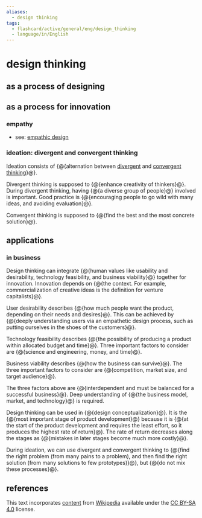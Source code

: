 ```yaml
---
aliases:
  - design thinking
tags:
  - flashcard/active/general/eng/design_thinking
  - language/in/English
---
```


# design thinking

## as a process of designing

## as a process for innovation

### empathy

- see: [empathic design](empathic%20design.md)

### ideation: divergent and convergent thinking

Ideation consists of {@{alternation between [divergent](divergent%20thinking.md) and [convergent thinking](convergent%20thinking.md)}@}. <!--SR:!2025-06-03,301,330-->

Divergent thinking is supposed to {@{enhance creativity of thinkers}@}. During divergent thinking, having {@{a diverse group of people}@} involved is important. Good practice is {@{encouraging people to go wild with many ideas, and avoiding evaluation}@}. <!--SR:!2025-01-17,192,310!2025-06-08,304,330!2025-01-21,182,310-->

Convergent thinking is supposed to {@{find the best and the most concrete solution}@}. <!--SR:!2025-01-19,192,310-->

## applications

### in business

Design thinking can integrate {@{human values like usability and desirability, technology feasibility, and business viability}@} together for innovation. Innovation depends on {@{the context. For example, commercialization of creative ideas is the definition for venture capitalists}@}. <!--SR:!2025-11-13,362,270!2025-04-09,256,330-->

User desirability describes {@{how much people want the product, depending on their needs and desires}@}. This can be achieved by {@{deeply understanding users via an empathetic design process, such as putting ourselves in the shoes of the customers}@}. <!--SR:!2025-07-07,301,290!2025-03-11,200,270-->

Technology feasibility describes {@{the possibility of producing a product within allocated budget and time}@}. Three important factors to consider are {@{science and engineering, money, and time}@}. <!--SR:!2026-03-26,512,310!2025-03-26,247,330-->

Business viability describes {@{how the business can survive}@}. The three important factors to consider are {@{competition, market size, and target audience}@}. <!--SR:!2025-03-25,229,290!2025-03-22,202,270-->

The three factors above are {@{interdependent and must be balanced for a successful business}@}. Deep understanding of {@{the business model, market, and technology}@} is required. <!--SR:!2025-04-28,255,290!2025-01-05,155,270-->

Design thinking can be used in {@{design conceptualization}@}. It is the {@{most important stage of product development}@} because it is {@{at the start of the product development and requires the least effort, so it produces the highest rate of return}@}. The rate of return decreases along the stages as {@{mistakes in later stages become much more costly}@}. <!--SR:!2026-06-14,574,310!2027-01-26,753,330!2026-03-21,505,310!2025-09-22,338,290-->

During ideation, we can use divergent and convergent thinking to {@{find the right problem (from many pains to a problem), and then find the right solution (from many solutions to few prototypes)}@}, but {@{do not mix these processes}@}. <!--SR:!2026-02-21,465,290!2025-03-06,213,310-->

## references

This text incorporates [content](https://en.wikipedia.org/wiki/design_thinking) from [Wikipedia](Wikipedia.md) available under the [CC BY-SA 4.0](https://creativecommons.org/licenses/by-sa/4.0/) license.
